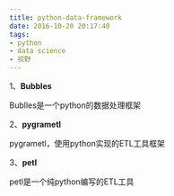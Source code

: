 ```yaml
---
title: python-data-framework
date: 2016-10-20 20:17:40
tags:
- python
- data science
- 视野
---
```


1、**Bubbles**

Bublles是一个python的数据处理框架

<!-- more -->
2、**pygrametl**

pygrametl，使用python实现的ETL工具框架

3、**petl**

petl是一个纯python编写的ETL工具
